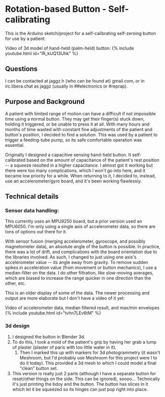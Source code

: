 # Rotation-based Button - Self-calibrating

This is the Arduino sketch/project for a self-calibrating self-zeroing button for use by a patient.

Video of 3d model of hand-held (palm-held) button:
{% include youtube.html id="lR_kUQ13Uhk" %}  

## Questions

I can be contacted at jaggz.h {who can be found at} gmail.com, or in irc.libera.chat as jaggz (usually in ##electronics or #reprap).

## Purpose and Background

A patient with limited range of motion can have a difficult if not impossible time using a normal button.  They may get their finger(s) stuck down, holding it triggered, or be unable to press it at all.  With many hours and months of time wasted with constant fine adjustments of the patient and button's position, I decided to find a solution.  This was used by a patient to trigger a feeding-tube pump, so its safe comfortable operation was essential.

Originally I designed a capacitive sensing hand-held button.  It self-calibrated based on the amount of capacitance of the patient's rest position -- a squeeze resulted in a higher capacitance.  I almost got it working but there were too many complications, which I won't go into here, and it became low priority for a while.  When returning to it, I decided to, instead, use an accelerometer/gyro board, and it's been working flawlessly.

## Technical details

### Sensor data handling:

This currently uses an MPU9250 board, but a prior version used an MPU6050.  I'm only using a single axis of accelerometer data, so there are tons of options out there for it.

With sensor fusion (merging accelerometer, gyroscope, and possibly magnetometer data), an absolute angle of the button is possible.  In practice, there was a lot of drift, and complications with the board orientation due to the libraries involved.  As such, I changed to just using one axis's accelerometer value -- its angle away from gravity.  To remove sudden spikes in acceleration value (from movement or button mechanics), I use a median-filter on the data.  I do other filtration, like slow-moving averages, which are biased to increase the range quicker in one direction than the other, etc.

This is an older display of some of the data.  The newer processing and output are more elaborate but I don't have a video of it yet:

Video of accelerometer data, median filtered result, and max/min envelopes
{% include youtube.html id="tvhn7LEv6tM" %}  


### 3d design

1. I designed the button in Blender 3d.
1. To do this, I took a mold of the patient's grip by having her grab a lump of plaster (plaster of paris with too little water in it).
	1. Then I marked this up with markers for 3d photogrammetry (it wasn't Meshroom, but I'd probably use Meshroom for this project were I to do it today).  This provided a 3d mesh to which I could model a final "clean" button set.
1. This version is really just 2 parts (although I have a separate button for reset/other things on the side. This can be ignored), soooo... Technically it's just printing the bdoy and the button.  The button has slices in it which let it be squeezed so its hinges can just pop right into place.

